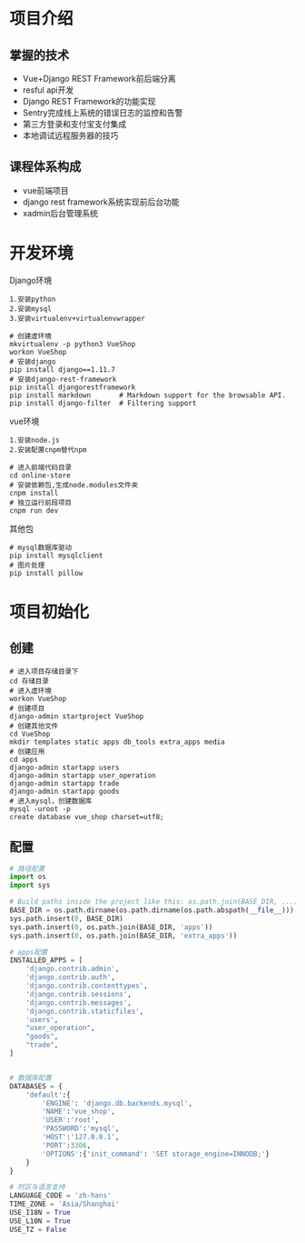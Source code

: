 # 项目介绍

## 掌握的技术

- Vue+Django REST Framework前后端分离
- resful api开发
- Django REST Framework的功能实现
- Sentry完成线上系统的错误日志的监控和告警
- 第三方登录和支付宝支付集成
- 本地调试远程服务器的技巧

## 课程体系构成

- vue前端项目
- django rest framework系统实现前后台功能
- xadmin后台管理系统

# 开发环境

Django环境

```shell
1.安装python
2.安装mysql
3.安装virtualenv+virtualenvwrapper

# 创建虚环境
mkvirtualenv -p python3 VueShop
workon VueShop
# 安装django
pip install django==1.11.7
# 安装django-rest-framework
pip install djangorestframework
pip install markdown       # Markdown support for the browsable API.
pip install django-filter  # Filtering support
```

vue环境

```shell
1.安装node.js
2.安装配置cnpm替代npm

# 进入前端代码目录
cd online-store
# 安装依赖包,生成node.modules文件夹
cnpm install
# 独立运行前段项目
cnpm run dev
```

其他包

```
# mysql数据库驱动
pip install mysqlclient
# 图片处理
pip install pillow
```

# 项目初始化

## 创建

```shell
# 进入项目存储目录下
cd 存储目录
# 进入虚环境
workon VueShop
# 创建项目
django-admin startproject VueShop
# 创建其他文件
cd VueShop
mkdir templates static apps db_tools extra_apps media
# 创建应用
cd apps
django-admin startapp users
django-admin startapp user_operation
django-admin startapp trade
django-admin startapp goods
# 进入mysql，创建数据库
mysql -uroot -p
create database vue_shop charset=utf8;
```

## 配置

```python
# 路径配置
import os
import sys

# Build paths inside the project like this: os.path.join(BASE_DIR, ...)
BASE_DIR = os.path.dirname(os.path.dirname(os.path.abspath(__file__)))
sys.path.insert(0, BASE_DIR)
sys.path.insert(0, os.path.join(BASE_DIR, 'apps'))
sys.path.insert(0, os.path.join(BASE_DIR, 'extra_apps'))

# apps配置
INSTALLED_APPS = [
    'django.contrib.admin',
    'django.contrib.auth',
    'django.contrib.contenttypes',
    'django.contrib.sessions',
    'django.contrib.messages',
    'django.contrib.staticfiles',
    'users',
    "user_operation",
    "goods",
    "trade",
]


# 数据库配置
DATABASES = {
    'default':{
        'ENGINE': 'django.db.backends.mysql',
        'NAME':'vue_shop',
        'USER':'root',
        'PASSWORD':'mysql',
        'HOST':'127.0.0.1',
        'PORT':3306,
        'OPTIONS':{'init_command': 'SET storage_engine=INNODB;'}
    }
}

# 时区与语言支持
LANGUAGE_CODE = 'zh-hans'
TIME_ZONE = 'Asia/Shanghai'
USE_I18N = True
USE_L10N = True
USE_TZ = False
```







